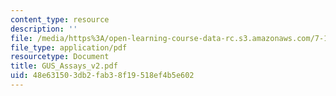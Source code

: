 ```yaml
---
content_type: resource
description: ''
file: /media/https%3A/open-learning-course-data-rc.s3.amazonaws.com/7-13-experimental-microbial-genetics-fall-2003/48e631503db2fab38f19518ef4b5e602_GUS_Assays_v2.pdf
file_type: application/pdf
resourcetype: Document
title: GUS_Assays_v2.pdf
uid: 48e63150-3db2-fab3-8f19-518ef4b5e602
---
```

